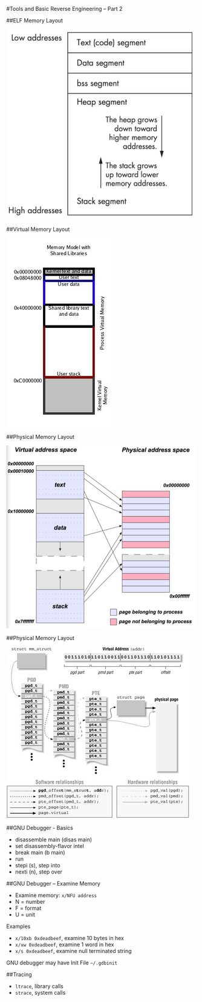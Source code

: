 #Tools and Basic Reverse Engineering – Part 2 

##ELF Memory Layout

![](/pwn/MBE/images/img82.jpg)

##Virtual Memory Layout 

![](/pwn/MBE/images/img84.jpg)

##Physical Memory Layout 

![](/pwn/MBE/images/img87.jpg)

##Physical Memory Layout

![](/pwn/MBE/images/img89.jpg)

##GNU Debugger - Basics 

  * disassemble main (disas main) 
  * set disassembly-flavor intel 
  * break main (b main) 
  * run 
  * stepi (s), step into 
  * nexti (n), step over 

##GNU Debugger – Examine Memory

  * Examine memory: `x/NFU address`
  * N = number
  * F = format 
  * U = unit 

Examples

  * `x/10xb 0xdeadbeef`, examine 10 bytes in hex
  * `x/xw 0xdeadbeef`, examine 1 word in hex 
  * `x/s 0xdeadbeef`, examine null terminated string

GNU debugger may have Init File `~/.gdbinit`

##Tracing

* `ltrace`, library calls 
* `strace`, system calls 


